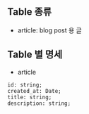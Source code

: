 ## Table 종류

- article: blog post 용 글

## Table 별 명세

- article

```
id: string;
created_at: Date;
title: string;
description: string;
```
